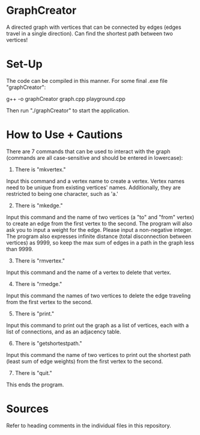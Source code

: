 # GraphCreator
A directed graph with vertices that can be connected by edges (edges travel in a single direction). Can find the shortest path between two vertices!

# Set-Up
The code can be compiled in this manner. For some final .exe file "graphCreator":

g++ -o graphCreator graph.cpp playground.cpp

Then run "./graphCreator" to start the application.

# How to Use + Cautions
There are 7 commands that can be used to interact with the graph (commands are all case-sensitive and should be entered in lowercase):

1. There is "mkvertex."

Input this command and a vertex name to create a vertex. Vertex names need to be unique from existing vertices' names. Additionally, they are restricted to being one character, such as 'a.'

2. There is "mkedge."

Input this command and the name of two vertices (a "to" and "from" vertex) to create an edge from the first vertex to the second. The program will also ask you to input a weight for the edge. Please input a non-negative integer. The program also expresses infinite distance (total disconnection between vertices) as 9999, so keep the max sum of edges in a path in the graph less than 9999. 

3. There is "rmvertex."

Input this command and the name of a vertex to delete that vertex.

4. There is "rmedge."

Input this command the names of two vertices to delete the edge traveling from the first vertex to the second.

5. There is "print."

Input this command to print out the graph as a list of vertices, each with a list of connections, and as an adjacency table.

6. There is "getshortestpath."

Input this command the name of two vertices to print out the shortest path (least sum of edge weights) from the first vertex to the second.

7. There is "quit."

This ends the program.

# Sources
Refer to heading comments in the individual files in this repository.

